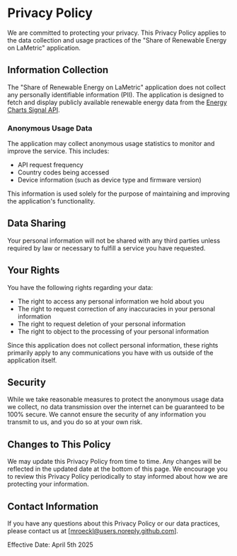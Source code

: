 # Privacy Policy

We are committed to protecting your privacy. This Privacy Policy applies to the data collection and usage practices of the "Share of Renewable Energy on LaMetric" application.

## Information Collection

The "Share of Renewable Energy on LaMetric" application does not collect any personally identifiable information (PII). The application is designed to fetch and display publicly available renewable energy data from the [Energy Charts Signal API](https://api.energy-charts.info/).

### Anonymous Usage Data

The application may collect anonymous usage statistics to monitor and improve the service. This includes:

- API request frequency
- Country codes being accessed
- Device information (such as device type and firmware version)

This information is used solely for the purpose of maintaining and improving the application's functionality.

## Data Sharing

Your personal information will not be shared with any third parties unless required by law or necessary to fulfill a service you have requested.

## Your Rights

You have the following rights regarding your data:

- The right to access any personal information we hold about you
- The right to request correction of any inaccuracies in your personal information
- The right to request deletion of your personal information
- The right to object to the processing of your personal information

Since this application does not collect personal information, these rights primarily apply to any communications you have with us outside of the application itself.

## Security

While we take reasonable measures to protect the anonymous usage data we collect, no data transmission over the internet can be guaranteed to be 100% secure. We cannot ensure the security of any information you transmit to us, and you do so at your own risk.

## Changes to This Policy

We may update this Privacy Policy from time to time. Any changes will be reflected in the updated date at the bottom of this page. We encourage you to review this Privacy Policy periodically to stay informed about how we are protecting your information.

## Contact Information

If you have any questions about this Privacy Policy or our data practices, please contact us at [mroeckl@users.noreply.github.com].

Effective Date: April 5th 2025
